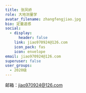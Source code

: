 ```yaml
---
title: 张凤娇
role: 大地测量学
avatar_filename: zhangfengjiao.jpg
bio: 定量遥感
social:
  - display:
      header: false
    link: jiao970924@126.com
    icon_pack: fas
    icon: envelope
email: jiao970924@126.com
superuser: false
user_groups:
  - 2020级
---
```

邮箱：jiao970924@126.com